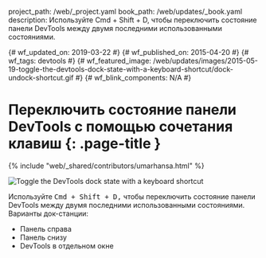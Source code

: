 project_path: /web/_project.yaml
book_path: /web/updates/_book.yaml
description: Используйте Cmd + Shift + D, чтобы переключить состояние панели DevTools между двумя последними использованными состояниями.

{# wf_updated_on: 2019-03-22 #} {# wf_published_on: 2015-04-20 #} {# wf_tags:
devtools #} {# wf_featured_image:
/web/updates/images/2015-05-19-toggle-the-devtools-dock-state-with-a-keyboard-shortcut/dock-undock-shortcut.gif
#} {# wf_blink_components: N/A #}

# Переключить состояние панели DevTools с помощью сочетания клавиш {: .page-title }

{% include "web/_shared/contributors/umarhansa.html" %}

<img
src="/web/updates/images/2015-05-19-toggle-the-devtools-dock-state-with-a-keyboard-shortcut/dock-undock-shortcut.gif"
alt="Toggle the DevTools dock state with a keyboard shortcut">

Используйте <kbd class="kbd">Cmd + Shift + D,</kbd> чтобы переключить состояние
панели DevTools между двумя последними использованными состояниями. Варианты
док-станции:

<ul>
<li>Панель справа</li>
<li>Панель снизу</li>
<li>DevTools в отдельном окне</li>
</ul>
